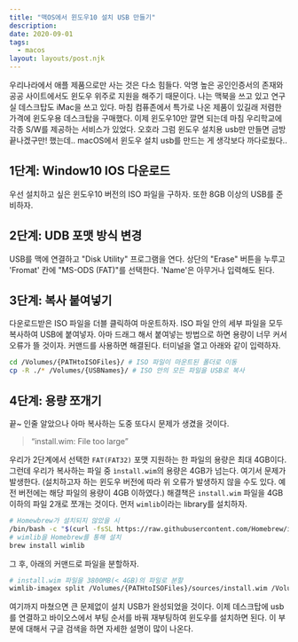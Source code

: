 ```yaml
---
title: "맥OS에서 윈도우10 설치 USB 만들기"
description: 
date: 2020-09-01
tags:
  - macos
layout: layouts/post.njk
---
```


우리나라에서 애플 제품으로만 사는 것은 다소 힘들다. 악명 높은 공인인증서의 존재와 공공 사이트에서도 윈도우 위주로 지원을 해주기 때문이다. 나는 맥북을 쓰고 있고 연구실 데스크탑도 iMac을 쓰고 있다. 마침 컴퓨존에서 특가로 나온 제품이 있길래 저렴한 가격에 윈도우용 데스크탑을 구매했다. 이제 윈도우10만 깔면 되는데 마침 우리학교에 각종 S/W를 제공하는 서비스가 있었다. 오호라 그럼 윈도우 설치용 usb만 만들면 금방 끝나겠구만! 했는데.. macOS에서 윈도우 설치 usb를 만드는 게 생각보다 까다로웠다..

## 1단계: Window10 IOS 다운로드
우선 설치하고 싶은 윈도우10 버전의 ISO 파일을 구하자. 또한 8GB 이상의 USB를 준비하자. 

## 2단계: UDB 포맷 방식 변경
USB를 맥에 연결하고 "Disk Utility" 프로그램을 연다. 상단의 "Erase" 버튼을 누루고 'Fromat' 칸에 "MS-ODS (FAT)"를 선택한다. 'Name'은 아무거나 입력해도 된다.

## 3단계: 복사 붙여넣기
다운로드받은 ISO 파일을 더블 클릭하여 마운트하자. ISO 파일 안의 세부 파일을 모두 복사하여 USB에 붙여넣자. 아마 드래그 해서 붙여넣는 방법으로 하면 용량이 너무 커서 오류가 뜰 것이자. 커맨드를 사용하면 해결된다. 터미널을 열고 아래와 같이 입력하자.
```bash
cd /Volumes/{PATHtoISOFiles}/ # ISO 파일이 마운트된 폴더로 이동
cp -R ./* /Volumes/{USBNames}/ # ISO 안의 모든 파일을 USB로 복사
```

## 4단계: 용량 쪼개기
끝~ 인줄 알았으나 아마 복사하는 도중 또다시 문제가 생겼을 것이다. 

> “install.wim: File too large”

우리가 2단계에서 선택한 `FAT(FAT32)` 포맷 지원하는 한 파일의 용량은 최대 4GB이다. 그런데 우리가 복사하는 파일 중 `ìnstall.wim`의 용량은 4GB가 넘는다. 여기서 문제가 발생한다. (설치하고자 하는 윈도우 버전에 따라 위 오류가 발생하지 않을 수도 있다. 예전 버전에는 해당 파일의 용량이 4GB 이하였다.)
해결책은 `install.wim` 파일을 4GB 이하의 파일 2개로 쪼개는 것이다. 먼저 `wimlib`이라는 library를 설치하자.
```bash
# Homewbrew가 설치되지 않았을 시
/bin/bash -c "$(curl -fsSL https://raw.githubusercontent.com/Homebrew/install/master/install.sh)"
# wimlib을 Homebrew를 통해 설치
brew install wimlib
```
그 후, 아래의 커맨드로 파일을 분할하자.
```bash
# install.wim 파일을 3800MB(< 4GB)의 파일로 분할
wimlib-imagex split /Volumes/{PATHtoISOFiles}/sources/install.wim /Volumes/{USBNames}/sources/install.swm 3800
```

여기까지 마쳤으면 큰 문제없이 설치 USB가 완성되었을 것이다. 이제 데스크탑에 usb를 연결하고 바이오스에서 부팅 순서를 바꿔 재부팅하여 윈도우를 설치하면 된다. 이 부분에 대해서 구글 검색을 하면 자세한 설명이 많이 나온다.